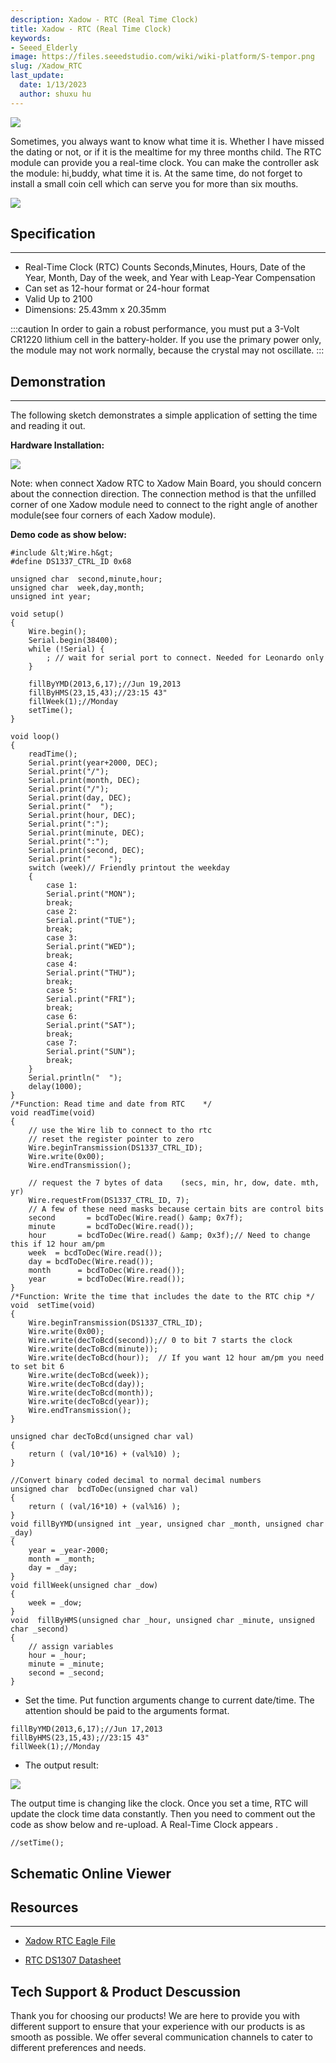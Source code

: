 ```yaml
---
description: Xadow - RTC (Real Time Clock)
title: Xadow - RTC (Real Time Clock)
keywords:
- Seeed_Elderly
image: https://files.seeedstudio.com/wiki/wiki-platform/S-tempor.png
slug: /Xadow_RTC
last_update:
  date: 1/13/2023
  author: shuxu hu
---
```


![](https://files.seeedstudio.com/wiki/Xadow_RTC/img/Xadow_RTC_01.jpg)

Sometimes, you always want to know what time it is. Whether I have missed the dating or not, or if it is the mealtime for my three months child. The RTC module can provide you a real-time clock. You can make the controller ask the module: hi,buddy, what time it is. At the same time, do not forget to install a small coin cell which can serve you for more than six mouths.

[![](https://files.seeedstudio.com/wiki/Seeed-WiKi/docs/images/300px-Get_One_Now_Banner-ragular.png)](https://www.seeedstudio.com/Xadow-RTC-p-1523.html)

##  Specification
---
*   Real-Time Clock (RTC) Counts Seconds,Minutes, Hours, Date of the Year, Month, Day of the week, and Year with Leap-Year Compensation
*   Can set as 12-hour format or 24-hour format
*   Valid Up to 2100
*   Dimensions: 25.43mm x 20.35mm

:::caution
    In order to gain a robust performance, you must put a 3-Volt CR1220 lithium cell in the battery-holder. If you use the primary power only, the module may not work normally, because the crystal may not oscillate.
:::
##  Demonstration
---
The following sketch demonstrates a simple application of setting the time and reading it out.

**Hardware Installation:**

![](https://files.seeedstudio.com/wiki/Xadow_RTC/img/XadwoRTC.jpg)

Note: when connect Xadow RTC to Xadow Main Board, you should concern about the connection direction. The connection method is that the unfilled corner of one Xadow module need to connect to the right angle of another module(see four corners of each Xadow module).

**Demo code as show below:**

```
#include &lt;Wire.h&gt;
#define DS1337_CTRL_ID 0x68

unsigned char  second,minute,hour;
unsigned char  week,day,month;
unsigned int year;

void setup()
{
    Wire.begin();
    Serial.begin(38400);
    while (!Serial) {
        ; // wait for serial port to connect. Needed for Leonardo only
    }

    fillByYMD(2013,6,17);//Jun 19,2013
    fillByHMS(23,15,43);//23:15 43"
    fillWeek(1);//Monday
    setTime();
}

void loop()
{
    readTime();
    Serial.print(year+2000, DEC);
    Serial.print("/");
    Serial.print(month, DEC);
    Serial.print("/");
    Serial.print(day, DEC);
    Serial.print("  ");
    Serial.print(hour, DEC);
    Serial.print(":");
    Serial.print(minute, DEC);
    Serial.print(":");
    Serial.print(second, DEC);
    Serial.print("    ");
    switch (week)// Friendly printout the weekday
    {
        case 1:
        Serial.print("MON");
        break;
        case 2:
        Serial.print("TUE");
        break;
        case 3:
        Serial.print("WED");
        break;
        case 4:
        Serial.print("THU");
        break;
        case 5:
        Serial.print("FRI");
        break;
        case 6:
        Serial.print("SAT");
        break;
        case 7:
        Serial.print("SUN");
        break;
    }
    Serial.println("  ");
    delay(1000);
}
/*Function: Read time and date from RTC    */
void readTime(void)
{
    // use the Wire lib to connect to tho rtc
    // reset the register pointer to zero
    Wire.beginTransmission(DS1337_CTRL_ID);
    Wire.write(0x00);
    Wire.endTransmission();

    // request the 7 bytes of data    (secs, min, hr, dow, date. mth, yr)
    Wire.requestFrom(DS1337_CTRL_ID, 7);
    // A few of these need masks because certain bits are control bits
    second       = bcdToDec(Wire.read() &amp; 0x7f);
    minute       = bcdToDec(Wire.read());
    hour       = bcdToDec(Wire.read() &amp; 0x3f);// Need to change this if 12 hour am/pm
    week  = bcdToDec(Wire.read());
    day = bcdToDec(Wire.read());
    month      = bcdToDec(Wire.read());
    year       = bcdToDec(Wire.read());
}
/*Function: Write the time that includes the date to the RTC chip */
void  setTime(void)
{
    Wire.beginTransmission(DS1337_CTRL_ID);
    Wire.write(0x00);
    Wire.write(decToBcd(second));// 0 to bit 7 starts the clock
    Wire.write(decToBcd(minute));
    Wire.write(decToBcd(hour));  // If you want 12 hour am/pm you need to set bit 6
    Wire.write(decToBcd(week));
    Wire.write(decToBcd(day));
    Wire.write(decToBcd(month));
    Wire.write(decToBcd(year));
    Wire.endTransmission();
}

unsigned char decToBcd(unsigned char val)
{
    return ( (val/10*16) + (val%10) );
}

//Convert binary coded decimal to normal decimal numbers
unsigned char  bcdToDec(unsigned char val)
{
    return ( (val/16*10) + (val%16) );
}
void fillByYMD(unsigned int _year, unsigned char _month, unsigned char _day)
{
    year = _year-2000;
    month = _month;
    day = _day;
}
void fillWeek(unsigned char _dow)
{
    week = _dow;
}
void  fillByHMS(unsigned char _hour, unsigned char _minute, unsigned char _second)
{
    // assign variables
    hour = _hour;
    minute = _minute;
    second = _second;
}
```

*   Set the time. Put function arguments change to current date/time. The attention should be paid to the arguments format.
```
fillByYMD(2013,6,17);//Jun 17,2013
fillByHMS(23,15,43);//23:15 43"
fillWeek(1);//Monday
```
*   The output result:

![](https://files.seeedstudio.com/wiki/Xadow_RTC/img/Xadow-RTC_Result.jpg)

The output time is changing like the clock. Once you set a time, RTC will update the clock time data constantly. Then you need to comment out the code as show below and re-upload. A Real-Time Clock appears .
```
//setTime();
```


## Schematic Online Viewer

<div className="altium-ecad-viewer" data-project-src="https://files.seeedstudio.com/wiki/Xadow_RTC/res/Xadow_RTC.zip" style={{borderRadius: '0px 0px 4px 4px', height: 500, borderStyle: 'solid', borderWidth: 1, borderColor: 'rgb(241, 241, 241)', overflow: 'hidden', maxWidth: 1280, maxHeight: 700, boxSizing: 'border-box'}}>
</div>


##   Resources
---
*   [Xadow RTC Eagle File](https://files.seeedstudio.com/wiki/Xadow_RTC/res/Xadow_RTC.zip)

*   [RTC DS1307 Datasheet](https://files.seeedstudio.com/wiki/Xadow_RTC/res/DS1307.pdf)

## Tech Support & Product Descussion

Thank you for choosing our products! We are here to provide you with different support to ensure that your experience with our products is as smooth as possible. We offer several communication channels to cater to different preferences and needs.

<div class="button_tech_support_container">
<a href="https://forum.seeedstudio.com/" class="button_forum"></a> 
<a href="https://www.seeedstudio.com/contacts" class="button_email"></a>
</div>

<div class="button_tech_support_container">
<a href="https://discord.gg/eWkprNDMU7" class="button_discord"></a> 
<a href="https://github.com/Seeed-Studio/wiki-documents/discussions/69" class="button_discussion"></a>
</div>
